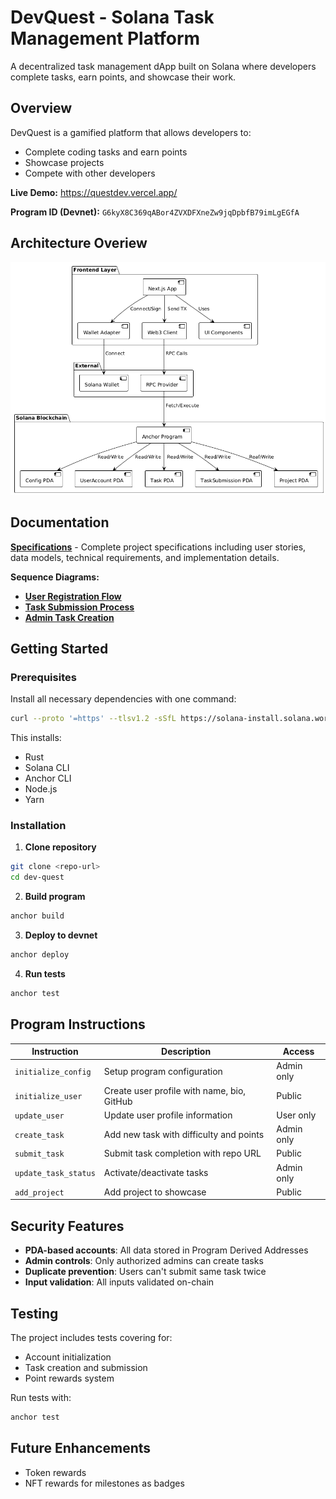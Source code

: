 # DevQuest - Solana Task Management Platform

A decentralized task management dApp built on Solana where developers complete tasks, earn points, and showcase their work.

## Overview

DevQuest is a gamified platform that allows developers to:
- Complete coding tasks and earn points
- Showcase projects
- Compete with other developers

**Live Demo:** https://questdev.vercel.app/

**Program ID (Devnet):** `G6kyX8C369qABor4ZVXDFXneZw9jqDpbfB79imLgEGfA`

## Architecture Overiew

![System Overview](docs/diagrams/overview.png)


## Documentation

**[Specifications](docs/specifications.md)** - Complete project specifications including user stories, data models, technical requirements, and implementation details.

**Sequence Diagrams:**
- **[User Registration Flow](docs/diagrams/user_registration.png)**
- **[Task Submission Process](docs/diagrams/task_submission.png)**
- **[Admin Task Creation](docs/diagrams/admin_create_task.png)**



## Getting Started

### Prerequisites

Install all necessary dependencies with one command:

```bash
curl --proto '=https' --tlsv1.2 -sSfL https://solana-install.solana.workers.dev | bash
```

This installs:
- Rust
- Solana CLI
- Anchor CLI
- Node.js
- Yarn


### Installation

1. **Clone repository**
```bash
git clone <repo-url>
cd dev-quest
```

2. **Build program**
```bash
anchor build
```

3. **Deploy to devnet**
```bash
anchor deploy
```

4. **Run tests**
```bash
anchor test
```

## Program Instructions

| Instruction | Description | Access |
|-------------|-------------|---------|
| `initialize_config` | Setup program configuration | Admin only |
| `initialize_user` | Create user profile with name, bio, GitHub | Public |
| `update_user` | Update user profile information | User only |
| `create_task` | Add new task with difficulty and points | Admin only |
| `submit_task` | Submit task completion with repo URL | Public |
| `update_task_status` | Activate/deactivate tasks | Admin only |
| `add_project` | Add project to showcase | Public |

## Security Features

- **PDA-based accounts**: All data stored in Program Derived Addresses
- **Admin controls**: Only authorized admins can create tasks
- **Duplicate prevention**: Users can't submit same task twice
- **Input validation**: All inputs validated on-chain

## Testing

The project includes tests covering for:
- Account initialization
- Task creation and submission
- Point rewards system

Run tests with:
```bash
anchor test
```

## Future Enhancements
- Token rewards
- NFT rewards for milestones as badges
